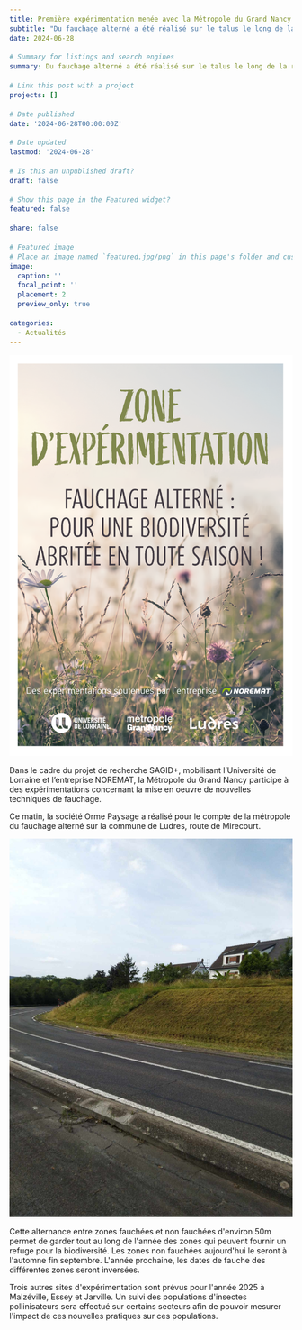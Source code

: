 ```yaml
---
title: Première expérimentation menée avec la Métropole du Grand Nancy
subtitle: "Du fauchage alterné a été réalisé sur le talus le long de la route de Mirecourt à Ludres afin de favoriser la biodiversité."
date: 2024-06-28

# Summary for listings and search engines
summary: Du fauchage alterné a été réalisé sur le talus le long de la route de Mirecourt à Ludres afin de favoriser la biodiversité.

# Link this post with a project
projects: []

# Date published
date: '2024-06-28T00:00:00Z'

# Date updated
lastmod: '2024-06-28'

# Is this an unpublished draft?
draft: false

# Show this page in the Featured widget?
featured: false

share: false

# Featured image
# Place an image named `featured.jpg/png` in this page's folder and customize its options here.
image:
  caption: ''
  focal_point: ''
  placement: 2
  preview_only: true

categories:
  - Actualités
---
```


![Affiche](featured.png)

Dans le cadre du projet de recherche SAGID+, mobilisant l’Université de Lorraine et l’entreprise NOREMAT, la Métropole du Grand Nancy participe à des expérimentations concernant la mise en oeuvre de nouvelles techniques de fauchage. 

Ce matin, la société Orme Paysage a réalisé pour le compte de la métropole du fauchage alterné sur la commune de Ludres, route de Mirecourt.

![Zone non fauchée](fauchealternee.jpg)

Cette alternance entre zones fauchées et non fauchées d'environ 50m permet de garder tout au long de l'année des zones qui peuvent fournir un refuge pour la biodiversité. 
Les zones non fauchées aujourd'hui le seront à l'automne fin septembre. 
L'année prochaine, les dates de fauche des différentes zones seront inversées.

Trois autres sites d'expérimentation sont prévus pour l'année 2025 à Malzéville, Essey et Jarville.
Un suivi des populations d'insectes pollinisateurs sera effectué sur certains secteurs afin de pouvoir mesurer l'impact de ces nouvelles pratiques sur ces populations.